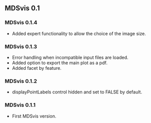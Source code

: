 ## MDSvis 0.1

### MDSvis 0.1.4

- Added expert functionality to allow the choice of the image size.

### MDSvis 0.1.3

- Error handling when incompatible input files are loaded.
- Added option to export the main plot as a pdf.
- Added facet by feature.

### MDSvis 0.1.2

- displayPointLabels control hidden and set to FALSE by default.

### MDSvis 0.1.1

- First MDSvis version.
